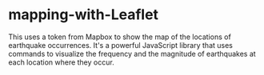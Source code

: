 # mapping-with-Leaflet

This uses a token from Mapbox to show the map of the locations of earthquake occurrences. It's a powerful JavaScript library that uses commands to visualize the frequency and the magnitude of earthquakes at each location where they occur. 
